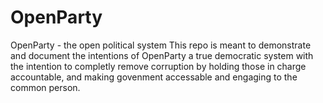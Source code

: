 # OpenParty
OpenParty - the open political system
This repo is meant to demonstrate and document the intentions of OpenParty a true democratic system  with the intention to completly remove corruption by holding those in charge accountable, and making govenment accessable and engaging to the common person.
